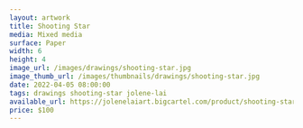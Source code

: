 ```yaml
---
layout: artwork
title: Shooting Star
media: Mixed media
surface: Paper
width: 6
height: 4
image_url: /images/drawings/shooting-star.jpg
image_thumb_url: /images/thumbnails/drawings/shooting-star.jpg
date: 2022-04-05 08:00:00
tags: drawings shooting-star jolene-lai 
available_url: https://jolenelaiart.bigcartel.com/product/shooting-star
price: $100
---
```

